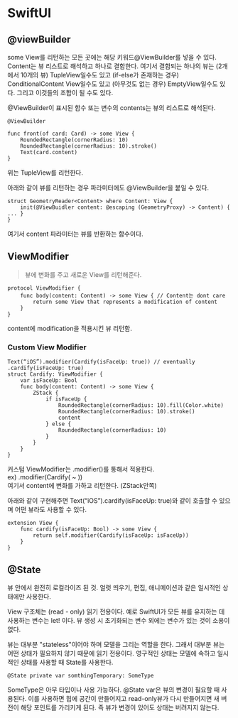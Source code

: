 # SwiftUI

## @viewBuilder
some View를 리턴하는 모든 곳에는 해당 키워드@ViewBuilder를 넣을 수 있다.
Content는 뷰 리스트로 해석하고 하나로 결합한다.
여기서 결합되는 하나의 뷰는 (2개에서 10개의 뷰) TupleView일수도 있고 (if-else가 존재하는 경우) ConditionalContent View일수도 있고 (아무것도 없는 경우) EmptyView일수도 있다. 그리고 이것들의 조합이 될 수도 있다.

@ViewBuilder이 표시된 함수 또는 변수의 contents는 뷰의 리스트로 해석된다.
```
@ViewBuilder

func front(of card: Card) -> some View {
    RoundedRectangle(cornerRadius: 10)
    RoundedRectangle(cornerRadius: 10).stroke()
    Text(card.content)
}
```
위는 TupleView를 리턴한다.

아래와 같이 뷰를 리턴하는 경우 파라미터에도 @ViewBuilder을 붙일 수 있다.
```
struct GeometryReader<Content> where Content: View { 
    init(@ViewBuidler content: @escaping (GeometryProxy) -> Content) { ... }
}
```
여기서 content 파라미터는 뷰를 반환하는 함수이다.

## ViewModifier
> 뷰에 변화를 주고 새로운 View를 리턴해준다.
```
protocol ViewModifier {    
    func body(content: Content) -> some View { // Content는 dont care
        return some View that represents a modification of content
    }
}
```
content에 modification을 적용시킨 뷰 리턴함.

### Custom View Modifier

```
Text(“iOS”).modifier(Cardify(isFaceUp: true)) // eventually .cardify(isFaceUp: true)
struct Cardify: ViewModifier {
    var isFaceUp: Bool
    func body(content: Content) -> some View {
        ZStack {
            if isFaceUp {
                RoundedRectangle(cornerRadius: 10).fill(Color.white) 
                RoundedRectangle(cornerRadius: 10).stroke()
                content
            } else {
                RoundedRectangle(cornerRadius: 10)
            }
        }
    }
}
```
커스텀 ViewModifier는 .modifier()를 통해서 적용한다.  
ex) .modifier(Cardify( ~ ))  
여기서 content에 변화를 가하고 리턴한다. (ZStack안쪽)


아래와 같이 구현해주면 Text(“iOS”).cardify(isFaceUp: true)와 같이 호출할 수 있으며 어떤 뷰라도 사용할 수 있다.
```
extension View {
    func cardify(isFaceUp: Bool) -> some View {
        return self.modifier(Cardify(isFaceUp: isFaceUp))
    }
}
```

## @State

뷰 안에서 완전히 로컬라이즈 된 것.
얼럿 띄우기, 편집, 애니메이션과 같은 일시적인 상태에만 사용한다.

View 구조체는 (read - only) 읽기 전용이다.
예로 SwiftUI가 모든 뷰를 유지하는 데 사용하는 변수는 let! 이다.
뷰 생성 시 초기화되는 변수 외에는 변수가 있는 것이 소용이 없다.

뷰는 대부분 "stateless"이어야 하며 모델을 그리는 역할을 한다.
그래서 대부분 뷰는 어떤 상태가 필요하지 않기 때문에 읽기 전용이다. 
영구적인 상태는 모델에 속하고 일시적인 상태를 사용할 때 State를 사용한다.

```
@State private var somthingTemporary: SomeType 
```
SomeType은 아무 타입이나 사용 가능하다. 
@State var은 뷰의 변경이 필요할 때 사용된다. 
이를 사용하면 힙에 공간이 만들어지고 read-only뷰가 다시 만들어지면 새 버전이 해당 포인트를 가리키게 된다.
즉 뷰가 변경이 있어도 상태는 버려지지 않는다.
